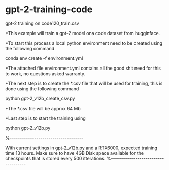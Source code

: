 # gpt-2-training-code
gpt-2 training on code120_train.csv

*This example will train a gpt-2 model ona code dataset from hugginface.

*To start this process a local python environment need to be created using the following command

conda env create -f environment.yml

*The attached file environment.yml contains all the good shit need for this to work, no questions asked warranty. 

*The next step is to create the *.csv file that will be used for training, this is done using the following command

python gpt-2_v12b_create_csv.py

*The *.csv file will be approx 64 Mb

*Last step is to start the training using 

python gpt-2_v12b.py

%------------------------------------

With current settings in gpt-2_v12b.py and a RTX6000, expected training time 13 hours.
Make sure to have 4GB Disk space available for the checkpoints that is stored every 500 itterations.
%------------------------------------
